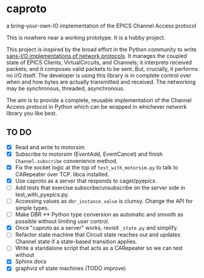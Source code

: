 # caproto

a bring-your-own-IO implementation of the EPICS Channel Access protocol

This is nowhere near a working prototype. It is a hobby project.

This project is inspired by the broad effort in the Python community to write
[sans-I/O implementations of network protocols](http://sans-io.readthedocs.io/).
It manages the coupled state of EPICS Clients, VirtualCircuits, and Channels; it
interprets received packets; and it composes valid packets to be sent. But,
crucially, it performs no I/O itself. The developer is using this library is
in complete control over when and how bytes are actually transmitted and
received. The networking may be synchronous, threaded, asynchronous.

The aim is to provide a complete, reusable implementation of the Channel Access
protocol in Python which can be wrapped in whichever network library you like
best.

## TO DO

* [x] Read and write to motorsim
* [x] Subscribe to motorsim (EventAdd, EventCancel) and finish
  ``Channel.subscribe`` convenience method.
* [x] Fix the socket logic at the top of `test_with_motorsim.py` to talk to
  CARepeater over TCP.
  libca installed.
* [x] Use caproto as a server that responds to caget/pyepics.
* [ ] Add tests that exercise subscribe/unsubscribe on the server side in
  test_with_pyepics.py.
* [ ] Accessing values as ``dbr_instance.value`` is clumsy. Change the API for
  simple types.
* [ ] Make DBR <-> Python type conversion as automatic and smooth as possible
  without limiting user control.
* [x] Once "caproto as a server" works, revisit `_state.py` and simplify.
* [ ] Refactor state machine that Circuit state reaches out and updates Channel
  state if a state-based transition applies.
* [ ] Write a standalone script that acts as a CARepeater so we can test without
* [x] Sphinx docs
* [x] graphviz of state machines (TODO improve)
